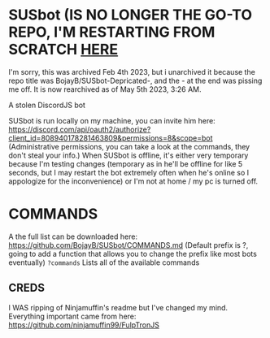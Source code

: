 # SUSbot (IS NO LONGER THE GO-TO REPO, I'M RESTARTING FROM SCRATCH [HERE](https://github.com/BojayB/SUSbot)

I'm sorry, this was archived Feb 4th 2023, but i unarchived it because the repo title was BojayB/SUSbot-Depricated-, and the - at the end was pissing me off. It is now rearchived as of May 5th 2023, 3:26 AM.

A stolen DiscordJS bot

SUSbot is run locally on my machine, you can invite him here: https://discord.com/api/oauth2/authorize?client_id=808940178281463809&permissions=8&scope=bot
(Administrative permissions, you can take a look at the commands, they don't steal your info.)
When SUSbot is offline, it's either very temporary because I'm testing changes (temporary as in he'll be offline for like 5 seconds, but I may restart the bot extremely often when he's online so I appologize for the inconvenience) or I'm not at home / my pc is turned off.



# COMMANDS
A the full list can be downloaded here: https://github.com/BojayB/SUSbot/COMMANDS.md
(Default prefix is ?, going to add a function that allows you to change the prefix like most bots eventually)
`?commands` Lists all of the available commands


  
## CREDS
I WAS ripping of Ninjamuffin's readme but I've changed my mind. Everything important came from here: https://github.com/ninjamuffin99/FulpTronJS

